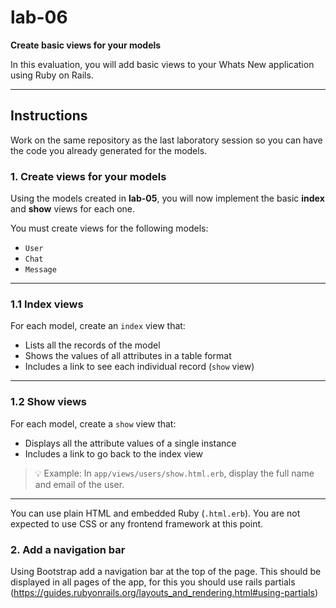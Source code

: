 # lab-06  

**Create basic views for your models**

In this evaluation, you will add basic views to your Whats New application using Ruby on Rails.

---

## Instructions

Work on the same repository as the last laboratory session so you can have the code you already generated for the models.

### 1. Create views for your models

Using the models created in **lab-05**, you will now implement the basic **index** and **show** views for each one.

You must create views for the following models:

- `User`
- `Chat`
- `Message`

---

### 1.1 Index views

For each model, create an `index` view that:

- Lists all the records of the model
- Shows the values of all attributes in a table format
- Includes a link to see each individual record (`show` view)

---

### 1.2 Show views

For each model, create a `show` view that:

- Displays all the attribute values of a single instance
- Includes a link to go back to the index view

> 💡 Example: In `app/views/users/show.html.erb`, display the full name and email of the user.

---

You can use plain HTML and embedded Ruby (`.html.erb`). You are not expected to use CSS or any frontend framework at this point.

### 2. Add a navigation bar

Using Bootstrap add a navigation bar at the top of the page. This should be displayed in all pages of the app, for this you should use rails partials (https://guides.rubyonrails.org/layouts_and_rendering.html#using-partials)